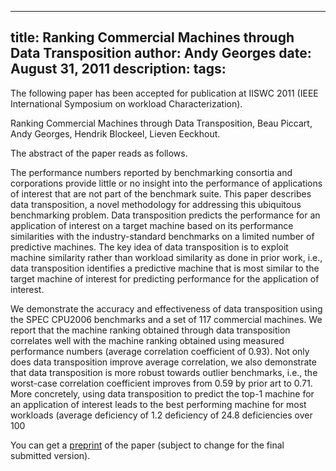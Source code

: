 -----
title:  Ranking Commercial Machines through Data Transposition
author: Andy Georges
date: August 31, 2011
description: 
tags: 
-----







The following paper has been accepted for publication at IISWC 2011
(IEEE International Symposium on workload Characterization).


Ranking Commercial Machines through Data Transposition, Beau Piccart,
Andy Georges, Hendrik Blockeel, Lieven Eeckhout.


The abstract of the paper reads as follows.


The performance numbers reported by benchmarking consortia and
corporations provide little or no insight into the performance of
applications of interest that are not part of the benchmark suite. This
paper describes data transposition, a novel methodology for addressing
this ubiquitous benchmarking problem. Data transposition predicts the
performance for an application of interest on a target machine based on
its performance similarities with the industry-standard benchmarks on a
limited number of predictive machines. The key idea of data
transposition is to exploit machine similarity rather than workload
similarity as done in prior work, i.e., data transposition identifies a
predictive machine that is most similar to the target machine of
interest for predicting performance for the application of interest.


We demonstrate the accuracy and effectiveness of data transposition
using the SPEC CPU2006 benchmarks and a set of 117 commercial machines.
We report that the machine ranking obtained through data transposition
correlates well with the machine ranking obtained using measured
performance numbers (average correlation coefficient of 0.93). Not only
does data transposition improve average correlation, we also demonstrate
that data transposition is more robust towards outlier benchmarks, i.e.,
the worst-case correlation coefficient improves from 0.59 by prior art
to 0.71. More concretely, using data transposition to predict the top-1
machine for an application of interest leads to the best performing
machine for most workloads (average deficiency of 1.2
deficiency of 24.8
deficiencies over 100


You can get a
[preprint](http://itkovian.net/base/files/papers/papers.iiswc2011.submission.pdf)
of the paper (subject to change for the final submitted version).
